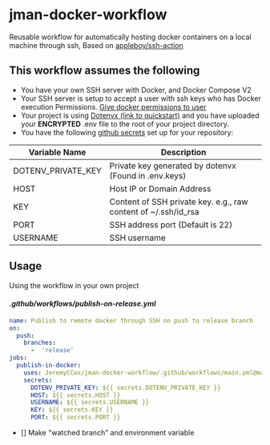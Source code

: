 # jman-docker-workflow
Reusable workflow for automatically hosting docker containers on a local machine through ssh, Based on [appleboy/ssh-action](https://github.com/appleboy/ssh-action) 
## This workflow assumes the following ###
- You have your own SSH server with Docker, and Docker Compose V2
- Your SSH server is setup to accept a user with ssh keys who has Docker execution Permissions. [Give docker permissions to user](https://docs.docker.com/engine/install/linux-postinstall/)
- Your project is using [Dotenvx (link to quickstart)](https://dotenvx.com/docs/quickstart) and you have uploaded your **ENCRYPTED** .env file to the root of your project directory.
- You have the following [github secrets](https://docs.github.com/en/actions/security-for-github-actions/security-guides/using-secrets-in-github-actions) set up for your repository:
  
| Variable Name  | Description |
| ------------- | ------------- |
| DOTENV_PRIVATE_KEY  | Private key generated by dotenvx (Found in .env.keys)  |
| HOST  | Host IP or Domain Address  |
| KEY  | Content of SSH private key. e.g., raw content of ~/.ssh/id_rsa  |
| PORT  | SSH address port (Default is 22)  |
| USERNAME  | SSH username  |

## Usage
Using the workflow in your own project

#### *.github/workflows/publish-on-release.yml* ####
```yml
name: Publish to remote docker through SSH on push to release branch
on:
  push:
    branches:
      -  'release'
jobs:
  publish-in-docker:
    uses: JeremyCCox/jman-docker-workflow/.github/workflows/main.yml@main
    secrets:
      DOTENV_PRIVATE_KEY: ${{ secrets.DOTENV_PRIVATE_KEY }}
      HOST: ${{ secrets.HOST }}
      USERNAME: ${{ secrets.USERNAME }}
      KEY: ${{ secrets.KEY }}
      PORT: ${{ secrets.PORT }}
```

- [] Make "watched branch" and environment variable

